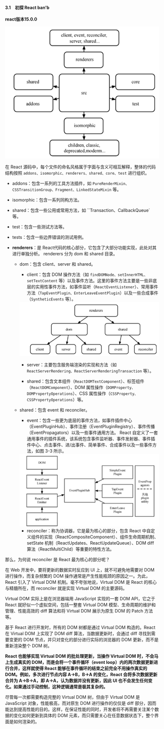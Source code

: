 #### 3.1　初探 React ban'b

**react版本15.0.0**

<img src='img/dir.png' />

在 React 源码中，每个文件的命名风格属于字面与含义可相互解释，整体的代码结构按照 `addons、isomorphic、renderers、shared、core、test` 进行组织。

* addons：包含一系列的工具方法插件，如 `PureRenderMixin、CSSTransitionGroup、Fragment、LinkedStateMixin` 等。

* isomorphic：包含一系列同构方法。

* shared：包含一些公用或常用方法，如 ``Transaction、CallbackQueue` 等。

* test：包含一些测试方法等。

* tests：包含一些边界错误的测试用例。

* **renderers**：是 React代码的核心部分，它包含了大部分功能实现，此处对其进行单独分析。
renderers 分为 dom 和 shared 目录。
    * dom：包含 client、server 和 shared。

        * client：包含 DOM 操作方法（如 `findDOMNode、setInnerHTML、setTextContent` 等）以及事件方法。这里的事件方法主要是一些非底层的实用性事件方法，如事件监听（`ReactEventListener`）、常用事件方法（`TapEventPlugin、EnterLeaveEventPlugin`）以及一些合成事件（`SyntheticEvents` 等）。

        <img src='img/client.png' />

        * server：主要包含服务端渲染的实现和方法（如 `ReactServerRendering、ReactServerRenderingTransaction` 等）。

        * shared：包含文本组件（`ReactDOMTextComponent`）、标签组件（`ReactDOMComponent`）、DOM 属性操作（`DOMProperty、DOMPropertyOperations`）、CSS 属性操作（`CSSProperty、CSSPropertyOperations`）等。

    * shared：包含 event 和 reconciler。

        * event：包含一些更为底层的事件方法，如事件插件中心（EventPluginHub）、事件注册（EventPluginRegistry）、事件传播（EventPropagators）以及一些事件通用方法。
        React 自定义了一套通用事件的插件系统，该系统包含事件监听器、事件发射器、事件插件中心、点击事件、进/出事件、简单事件、合成事件以及一些事件方法，如图 3-3 所示。
        <img src='img/event.png' />

        * reconciler：称为协调器，它是最为核心的部分，包含 React 中自定义组件的实现（ReactCompositeComponent）、组件生命周期机制、setState 机制（ReactUpdates、ReactUpdateQueue）、DOM diff 算法（ReactMultiChild）等重要的特性方法。

那么，为何说 reconciler 是 React 最为核心的部分呢？

在 Web 开发中，要将更新的数据实时反应到 UI 上，就不可避免地需要对 DOM 进行操作，而复杂频繁的 DOM 操作通常是产生性能瓶颈的原因之一。为此，React 引入了 Virtual DOM 机制。毫不夸张地说，Virtual DOM 是 React 的核心与精髓所在，而 reconciler 就是实现 Virtual DOM 的主要源码。

Virtual DOM 实际上是在浏览器端用 JavaScript 实现的一套 DOM API，它之于 React 就好似一个虚拟空间，包括一整套 Virtual DOM 模型、生命周期的维护和管理、性能高效的 diff 算法和将 Virtual DOM 展示为原生 DOM 的 Patch 方法等。

基于 React 进行开发时，所有的 DOM 树都是通过 Virtual DOM 构造的。React 在 Virtual DOM 上实现了 DOM diff 算法，当数据更新时，会通过 diff 寻找到需要变更的 DOM 节点，并只对变化的部分进行实际的浏览器的 DOM 更新，而不是重新渲染整个 DOM 树。

**React 也能够实现 Virtual DOM 的批处理更新，当操作 Virtual DOM 时，不会马上生成真实的 DOM，而是会将一个事件循环（event loop）内的两次数据更新进行合并，这样就使得 React 能够在事件循环的结束之前完全不用操作真实的 DOM。例如，多次进行节点内容 A→B，B→A 的变化，React 会将多次数据更新合并为 A→B→A，即 A→A，认为数据并没有更新，因此 UI 也不会发生任何变化。如果通过手动控制，这种逻辑通常是极其复杂的。**

尽管每一次都需要构造完整的 Virtual DOM 树，但由于 Virtual DOM 是 JavaScript 对象，性能极高，而对原生 DOM 进行操作的仅仅是 diff 部分，因而能达到提高性能的目的。这样，在保证性能的同时，开发者将不再需要关注某个数据的变化如何更新到具体的 DOM 元素，而只需要关心在任意数据状态下，整个界面是如何渲染的。